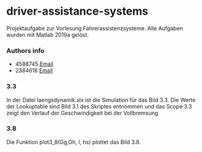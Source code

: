 # driver-assistance-systems
Projektaufgabe zur Vorlesung Fahrerassistenzsysteme.
Alle Aufgaben wurden mit Matlab 2019a gelöst.
### Authors info

* 4588745 [Email](mailto:it16078@lehre.dhbw-stuttgart.de)
* 2384618 [Email](mailto:it16029@lehre.dhbw-stuttgart.de)



### 3.3

In der Datei laengsdynamik.slx ist die Simulation für das Bild 3.3.
Die Werte der Lookuptable sind Bild 3.1 des Skriptes entnommen und das Scope 3.3 zeigt den Verlauf der Geschwindigkeit bei der Vollbremsung

### 3.8

Die Funktion plot3_8(Gg,Gh, l, hs) plottet das Bild 3.8.